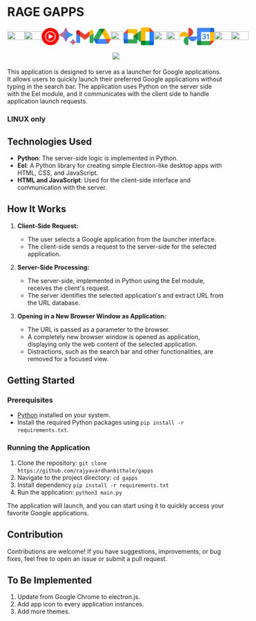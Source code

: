 # RAGE GAPPS

<div style="display: flex; align-items: center; justify-content: space-around;" align="center">

  <img src="web/ui/img/google.svg" width="40px" height="5%" />
  <img src="web/ui/img/youtube.svg" width="40px" height="5%" />
  <img src="web/ui/img/music.svg" width="40px" height="5%" />
  <img src="web/ui/img/bard.svg" width="40px" height="5%" />
  <img src="web/ui/img/gmail.svg" width="40px" height="5%" />
  <img src="web/ui/img/drive.svg" width="40px" height="5%" />
  <img src="web/ui/img/maps.svg" width="30px" height="5%" />
  <img src="web/ui/img/meet.svg" width="40px" height="5%" />
  <img src="web/ui/img/docs.svg" width="30px" height="5%" />
  <img src="web/ui/img/sheets.svg" width="30px" height="5%" />
  <img src="web/ui/img/slides.svg" width="30px" height="5%" />
  <img src="web/ui/img/photos.svg" width="40px" height="5%" />
  <img src="web/ui/img/calendar.svg" width="40px" height="5%" />
  <img src="web/ui/img/classroom.svg" width="40px" height="5%" />
  <img src="web/ui/img/translate.svg" width="40px" height="5%" />

</div>

<br />
<div align="center">
    <img src="https://github.com/rajyavardhanbithale/gapps/assets/70558897/1abb811b-86aa-4ac7-8ed1-90ade30184e0" width="600px">
</div>

<br />
This application is designed to serve as a launcher for Google applications. It allows users to quickly launch their preferred Google applications without typing in the search bar. The application uses Python on the server side with the Eel module, and it communicates with the client side to handle application launch requests.

### LINUX only

## Technologies Used

- **Python**: The server-side logic is implemented in Python.
- **Eel**: A Python library for creating simple Electron-like desktop apps with HTML, CSS, and JavaScript.
- **HTML and JavaScript**: Used for the client-side interface and communication with the server.

## How It Works

1. **Client-Side Request:**
   - The user selects a Google application from the launcher interface.
   - The client-side sends a request to the server-side for the selected application.

2. **Server-Side Processing:**
   - The server-side, implemented in Python using the Eel module, receives the client's request.
   - The server identifies the selected application's and extract URL from the URL database.

3. **Opening in a New Browser Window as Application:**
   - The URL is passed as a parameter to the browser.
   - A completely new browser window is opened as application, displaying only the web content of the selected application.
   - Distractions, such as the search bar and other functionalities, are removed for a focused view.



## Getting Started

### Prerequisites

- [Python](https://www.python.org/) installed on your system.
- Install the required Python packages using `pip install -r requirements.txt`.

### Running the Application

1. Clone the repository: `git clone https://github.com/rajyavardhanbithale/gapps`
2. Navigate to the project directory: `cd gapps`
3. Install dependency `pip install -r requirements.txt`
4. Run the application: `python3 main.py` 

The application will launch, and you can start using it to quickly access your favorite Google applications.

## Contribution

Contributions are welcome! If you have suggestions, improvements, or bug fixes, feel free to open an issue or submit a pull request.

## To Be Implemented
1. Update from Google Chrome to electron.js.
2. Add app icon to every application instances.
3. Add more themes.